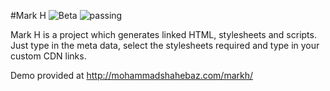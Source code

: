 #Mark H ![Beta](https://img.shields.io/jenkins/t/https/jenkins.qa.ubuntu.com/precise-desktop-amd64_default.svg) ![passing](https://img.shields.io/teamcity/codebetter/bt428.svg)

 
Mark H is a project which generates linked HTML, stylesheets and scripts. Just type in the meta data, select the stylesheets required and type in your custom CDN links.
 
 
Demo provided at http://mohammadshahebaz.com/markh/
